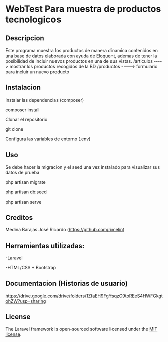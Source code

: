 # WebTest Para muestra de productos tecnologicos

## Descripcion

Este programa muestra los productos de manera dinamica contenidos en una base de datos elaborada con ayuda de Eloquent, ademas de tener la posibilidad de incluir nuevos productos en una de sus vistas.
/articulos ----> mostrar los productos recogidos de la BD
/productos ----> formulario para incluir un nuevo producto

## Instalacion

Instalar las dependencias (composer)<p>
 composer install<p>
Clonar el repositorio<p>
 git clone<p>
Configura las variables de entorno (.env)


## Uso

Se debe hacer la migracion y el seed una vez instalado para visualizar sus datos de prueba <p>
php artisan migrate<p>
php artisan db:seed<p>
php artisan serve

## Creditos

Medina Barajas José Ricardo (https://github.com/rimelin)

## Herramientas utilizadas:
-Laravel <p>
-HTML/CSS + Bootstrap

## Documentacion (Historias de usuario)

https://drive.google.com/drive/folders/1ZfaEH9FgYsqzC9toREeS4HWFGkgtohZW?usp=sharing

## License

The Laravel framework is open-sourced software licensed under the [MIT license](https://opensource.org/licenses/MIT).  <p>

